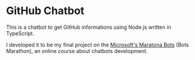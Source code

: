 # GitHub Chatbot

This is a chatbot to get GitHub informations using Node.js written in TypeScript.

I developed it to be my final project on the [Microsoft's Maratona Bots](https://ticapacitacion.com/curso/botspt/) (Bots Marathon), an online course about chatbots development.
